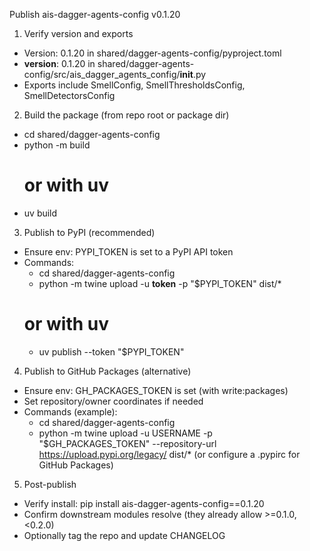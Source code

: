 Publish ais-dagger-agents-config v0.1.20

1) Verify version and exports
- Version: 0.1.20 in shared/dagger-agents-config/pyproject.toml
- __version__: 0.1.20 in shared/dagger-agents-config/src/ais_dagger_agents_config/__init__.py
- Exports include SmellConfig, SmellThresholdsConfig, SmellDetectorsConfig

2) Build the package (from repo root or package dir)
- cd shared/dagger-agents-config
- python -m build
  # or with uv
- uv build

3) Publish to PyPI (recommended)
- Ensure env: PYPI_TOKEN is set to a PyPI API token
- Commands:
  - cd shared/dagger-agents-config
  - python -m twine upload -u __token__ -p "$PYPI_TOKEN" dist/*
  # or with uv
  - uv publish --token "$PYPI_TOKEN"

4) Publish to GitHub Packages (alternative)
- Ensure env: GH_PACKAGES_TOKEN is set (with write:packages)
- Set repository/owner coordinates if needed
- Commands (example):
  - cd shared/dagger-agents-config
  - python -m twine upload -u USERNAME -p "$GH_PACKAGES_TOKEN" --repository-url https://upload.pypi.org/legacy/ dist/*
  (or configure a .pypirc for GitHub Packages)

5) Post-publish
- Verify install: pip install ais-dagger-agents-config==0.1.20
- Confirm downstream modules resolve (they already allow >=0.1.0,<0.2.0)
- Optionally tag the repo and update CHANGELOG
